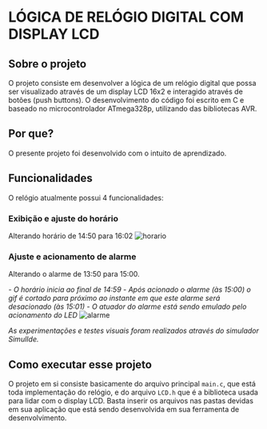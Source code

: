 # LÓGICA DE RELÓGIO DIGITAL COM DISPLAY LCD

## Sobre o projeto
O projeto consiste em desenvolver a lógica de um relógio digital que possa ser visualizado através de um display LCD 16x2 e interagido através de botões (push buttons). O desenvolvimento do código foi escrito em C e baseado no microcontrolador  ATmega328p, utilizando das bibliotecas AVR.

## Por que?
O presente projeto foi desenvolvido com o intuito de aprendizado.

## Funcionalidades
O relógio atualmente possui 4 funcionalidades:

### **Exibição e ajuste do horário**

Alterando horário de 14:50 para 16:02
![horario](https://user-images.githubusercontent.com/63216146/148115320-fe7f9542-993f-43de-8e9a-851b62df164e.gif)

### Ajuste e acionamento de alarme
Alterando o alarme de 13:50 para 15:00.

*- O horário inicia ao final de 14:59*
*- Após acionado o alarme (às 15:00) o gif é cortado para próximo ao instante em que este alarme será desacionado (às 15:01)*
*- O atuador do alarme está sendo emulado pelo acionamento do LED*
![alarme](https://user-images.githubusercontent.com/63216146/148115807-63934717-0a63-4a4c-9dbb-d2e588bf1564.gif)



*As experimentações e testes visuais foram realizados através do simulador SimulIde.*


## Como executar esse projeto
O projeto em si consiste basicamente do arquivo principal `main.c`, que está toda implementação do relógio, e do arquivo `LCD.h` que é a biblioteca usada para lidar com o display LCD.  Basta inserir os arquivos nas pastas devidas em sua aplicação que está sendo desenvolvida em sua ferramenta de desenvolvimento.



